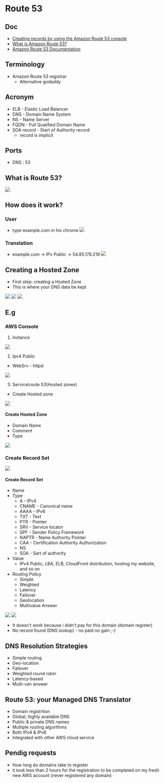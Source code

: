 # Route 53

## Doc
* [Creating records by using the Amazon Route 53 console](https://docs.aws.amazon.com/Route53/latest/DeveloperGuide/resource-record-sets-creating.html)
* [What is Amazon Route 53?](https://docs.aws.amazon.com/Route53/latest/DeveloperGuide/Welcome.html)
* [Amazon Route 53 Documentation](https://docs.aws.amazon.com/route53/)

## Terminology
* Amazon Route 53 registrar
  * Alternative godaddy

## Acronym
* ELB - Elastic Load Balancer
* DNS - Domain Name System
* NS - Name Server
* FQDN - Full Qualified Domain Name
* SOA record - Start of Authority record
    * record is implicit

## Ports
* DNS : 53

## What is Route 53?
[<img src="https://i.imgur.com/ogkv9c0.png">](https://i.imgur.com/ogkv9c0.png)

## How does it work?
### User
* type example.com in his chrome
[<img src="https://i.imgur.com/8dhax9f.png">](https://i.imgur.com/8dhax9f.png)

### Translation 
* example.com -> IPv Public -> 54.85.178.219
[<img src="https://i.imgur.com/AfNEGXn.png">](https://i.imgur.com/AfNEGXn.png)

## Creating a Hosted Zone
* First step: creating a Hosted Zone
* This is where your DNS data be kept

[<img src="https://i.imgur.com/778ccCT.png">](https://i.imgur.com/778ccCT.png)
[<img src="https://i.imgur.com/vsnccXO.png">](https://i.imgur.com/vsnccXO.png)
[<img src="https://i.imgur.com/wfz1FRL.png">](https://i.imgur.com/wfz1FRL.png)

## E.g
### AWS Console
1) Instance

[<img src="https://i.imgur.com/gNElgo2.png">](https://i.imgur.com/gNElgo2.png)

2) Ipv4 Public
* WebSrv - httpd

[<img src="https://i.imgur.com/hlD6nS1.png">](https://i.imgur.com/hlD6nS1.png)

3) Service\route 53\Hosted zones\
  * Create Hosted zone
  
[<img src="https://i.imgur.com/yELvo2h.png">](https://i.imgur.com/yELvo2h.png)

#### Create Hosted Zone
* Domain Name
* Comment
* Type

[<img src="https://i.imgur.com/GpRkPt4.png">](https://i.imgur.com/GpRkPt4.png)

### Create Record Set
[<img src="https://i.imgur.com/rPkZ53a.png">](https://i.imgur.com/rPkZ53a.png)

#### Create Record Set
* Name
* Type
  * A - IPv4
  * CNAME - Canonical name
  * AAAA - IPv6
  * TXT - Text
  * PTR - Pointer
  * SRV - Service locator
  * SPF - Sender Policy Framework
  * NAPTR - Name Authority Pointer
  * CAA - Certification Authority Authorization
  * NS
  * SOA - Sart of authority
* Value
  * IPv4 Public, LBA, ELB, CloudFront distribution, hosting my website, and so on
* Routing Policy
  * Simple
  * Weighted 
  * Latency
  * Failover
  * Geolocation
  * Multivalue Answer
  
[<img src="https://i.imgur.com/Cy0Z1gO.png">](https://i.imgur.com/Cy0Z1gO.png)
[<img src="https://i.imgur.com/bEGiry4.png">](https://i.imgur.com/bEGiry4.png)

* It doesn't work because i didn't pay for this domain (domain register)
* No record found (DNS lookup) - no paid no gain ;-)

## DNS Resolution Strategies
* Simple routing
* Geo-location
* Failover
* Weighted round robin
* Latency-based
* Multi-van answer

## Route 53: your Managed DNS Translator
* Domain registrtion
* Global, highly available DNS
* Public & private DNS names
* Multiple routing algorithms
* Both IPv4 & IPv6
* Integrated with other AWS cloud service

## Pendig requests
* How long do domains take to register
* it took less than 2 hours for the registration to be completed on my fresh new AWS account (never registered any domain)
